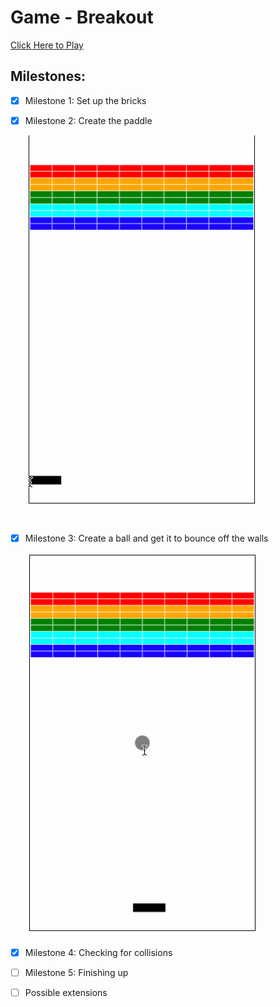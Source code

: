 # Game - Breakout

[Click Here to Play](https://github.com/Xinghom/JS_workout/blob/master/breakout/breakout.html)

## Milestones:
- [x] Milestone 1: Set up the bricks
- [x] Milestone 2: Create the paddle

    ![gif](./breakout/breakout_stage2.gif)

- [x] Milestone 3: Create a ball and get it to bounce off the walls
  
    ![gif](./breakout/breakout_stage3.gif)

- [x] Milestone 4: Checking for collisions
- [ ] Milestone 5: Finishing up
- [ ] Possible extensions
